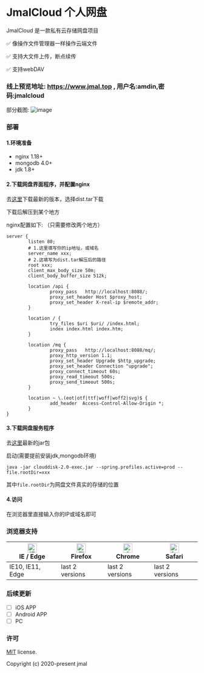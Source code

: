# JmalCloud 个人网盘
JmalCloud 是一款私有云存储网盘项目

✅ 像操作文件管理器一样操作云端文件

✅ 支持大文件上传，断点续传

✅ 支持webDAV

### 线上预览地址: https://www.jmal.top , 用户名:amdin,密码:jmalcloud

部分截图:
![image](https://www.jmal.top/api/file/admin/%E6%88%AA%E5%B1%8F%20133.png.webp)


### 部署

#### 1.环境准备

- nginx 1.18+
- mongodb 4.0+
- jdk 1.8+

#### 2.下载网盘界面程序，并配置nginx

去[这里](https://github.com/jamebal/jmal-cloud-view/releases)下载最新的版本，选择dist.tar下载

下载后解压到某个地方

nginx配置如下: （只需要修改两个地方）

```nginx
server {
        listen 80;
        # 1.这里填写你的ip地址，或域名
        server_name xxx;
        # 2.这填写为dist.tar解压后的路径
        root xxx;
        client_max_body_size 50m;	
        client_body_buffer_size 512k;

        location /api {
                proxy_pass   http://localhost:8088/;
                proxy_set_header Host $proxy_host;
                proxy_set_header X-real-ip $remote_addr;
        }

        location / {
                try_files $uri $uri/ /index.html;
                index index.html index.htm;
        }

        location /mq {
                proxy_pass   http://localhost:8088/mq/;
                proxy_http_version 1.1;
                proxy_set_header Upgrade $http_upgrade;
                proxy_set_header Connection "upgrade";
                proxy_connect_timeout 60s;
                proxy_read_timeout 500s;
                proxy_send_timeout 500s;
        }

        location ~ \.(eot|otf|ttf|woff|woff2|svg)$ {
                add_header  Access-Control-Allow-Origin *;
        }
}
```

#### 3.下载网盘服务程序

去[这里](https://github.com/jamebal/jmal-cloud-server/releases)最新的jar包

启动(需要提前安装jdk,mongodb环境)

`java -jar clouddisk-2.0-exec.jar --spring.profiles.active=prod --file.rootDir=xxx`

 其中`file.rootDir`为网盘文件真实的存储的位置

#### 4.访问
在浏览器里直接输入你的IP或域名即可



### 浏览器支持

| [<img src="https://raw.githubusercontent.com/alrra/browser-logos/master/src/edge/edge_48x48.png" alt="IE / Edge" width="24px" height="24px" />](http://godban.github.io/browsers-support-badges/)</br>IE / Edge | [<img src="https://raw.githubusercontent.com/alrra/browser-logos/master/src/firefox/firefox_48x48.png" alt="Firefox" width="24px" height="24px" />](http://godban.github.io/browsers-support-badges/)</br>Firefox | [<img src="https://raw.githubusercontent.com/alrra/browser-logos/master/src/chrome/chrome_48x48.png" alt="Chrome" width="24px" height="24px" />](http://godban.github.io/browsers-support-badges/)</br>Chrome | [<img src="https://raw.githubusercontent.com/alrra/browser-logos/master/src/safari/safari_48x48.png" alt="Safari" width="24px" height="24px" />](http://godban.github.io/browsers-support-badges/)</br>Safari |
| --------- | --------- | --------- | --------- |
| IE10, IE11, Edge| last 2 versions| last 2 versions| last 2 versions

### 后续更新

- [ ] iOS APP
- [ ] Android APP
- [ ] PC

### 许可

[MIT](https://github.com/jamebal/jmal-cloud-view/blob/master/LICENSE) license.

Copyright (c) 2020-present jmal
